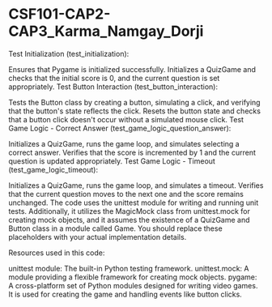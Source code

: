 # CSF101-CAP2-CAP3_Karma_Namgay_Dorji

Test Initialization (test_initialization):

Ensures that Pygame is initialized successfully.
Initializes a QuizGame and checks that the initial score is 0, and the current question is set appropriately.
Test Button Interaction (test_button_interaction):

Tests the Button class by creating a button, simulating a click, and verifying that the button's state reflects the click.
Resets the button state and checks that a button click doesn't occur without a simulated mouse click.
Test Game Logic - Correct Answer (test_game_logic_question_answer):

Initializes a QuizGame, runs the game loop, and simulates selecting a correct answer.
Verifies that the score is incremented by 1 and the current question is updated appropriately.
Test Game Logic - Timeout (test_game_logic_timeout):

Initializes a QuizGame, runs the game loop, and simulates a timeout.
Verifies that the current question moves to the next one and the score remains unchanged.
The code uses the unittest module for writing and running unit tests. Additionally, it utilizes the MagicMock class from unittest.mock for creating mock objects, and it assumes the existence of a QuizGame and Button class in a module called Game. You should replace these placeholders with your actual implementation details.

Resources used in this code:

unittest module: The built-in Python testing framework.
unittest.mock: A module providing a flexible framework for creating mock objects.
pygame: A cross-platform set of Python modules designed for writing video games. It is used for creating the game and handling events like button clicks.
